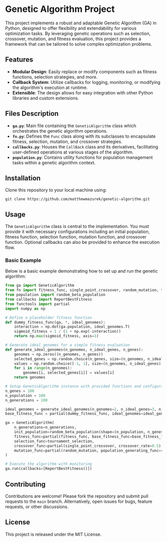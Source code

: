 # Genetic Algorithm Project

This project implements a robust and adaptable Genetic Algorithm (GA) in Python, designed to offer flexibility and extendability for various optimization tasks. By leveraging genetic operations such as selection, crossover, mutation, and fitness evaluation, this project provides a framework that can be tailored to solve complex optimization problems.

## Features

- **Modular Design**: Easily replace or modify components such as fitness functions, selection strategies, and more.
- **Callback System**: Utilize callbacks for logging, monitoring, or modifying the algorithm's execution at runtime.
- **Extensible**: The design allows for easy integration with other Python libraries and custom extensions.

## Files Description

- **`ga.py`**: Main file containing the `GeneticAlgorithm` class which orchestrates the genetic algorithm operations.
- **`fn.py`**: Defines the `Func` class along with its subclasses to encapsulate fitness, selection, mutation, and crossover strategies.
- **`callbacks.py`**: Houses the `CallBack` class and its derivatives, facilitating user-defined operations at various stages of the algorithm.
- **`population.py`**: Contains utility functions for population management tasks within a genetic algorithm context.

## Installation

Clone this repository to your local machine using:
```
git clone https://github.com/matthewmazurek/genetic-algorithm.git
```

## Usage

The `GeneticAlgorithm` class is central to the implementation. You must provide it with necessary configurations including an initial population, fitness function, selection function, mutation function, and crossover function. Optional callbacks can also be provided to enhance the execution flow.

### Basic Example

Below is a basic example demonstrating how to set up and run the genetic algorithm:

```python
from ga import GeneticAlgorithm
from fn import fitness_func, single_point_crossover, random_mutation, tournament_selection
from population import random_beta_population
from callbacks import ReportBestFitness
from functools import partial
import numpy as np

# Define a placeholder fitness function
def dummy_fitness_func(ga, *, ideal_genomes):
    interaction = np.dot(ga.population, ideal_genomes.T)
    sigmoid_fitness = 1 / (1 + np.exp(-interaction))
    return np.max(sigmoid_fitness, axis=1)

# Generate ideal genomes for a simple fitness evaluation
def generate_ideal_genomes(n_genomes, n_ideal_genes, n_genes):
    genomes = np.zeros((n_genomes, n_genes))
    selected_genes = np.random.choice(n_genes, size=(n_genomes, n_ideal_genes), replace=False)
    values = np.random.choice([-1, 1], size=(n_genomes, n_ideal_genes))
    for i in range(n_genomes):
        genomes[i, selected_genes[i]] = values[i]
    return genomes

# Setup GeneticAlgorithm instance with provided functions and configurations
n_genes = 100
n_population = 100
n_generations = 100

ideal_genomes = generate_ideal_genomes(n_genomes=2, n_ideal_genes=3, n_genes=n_genes)
base_fitness_func = partial(dummy_fitness_func, ideal_genomes=ideal_genomes)

ga = GeneticAlgorithm(
    n_generations=n_generations,
    init_population=random_beta_population(shape=(n_population, n_genes)),
    fitness_func=partial(fitness_func, base_fitness_func=base_fitness_func),
    selection_func=tournament_selection,
    crossover_func=partial(single_point_crossover, crossover_rate=0.5),
    mutation_func=partial(random_mutation, population_generating_func=random_beta_population, mutation_rate=0.01)
)

# Execute the algorithm with monitoring
ga.run(callbacks=[ReportBestFitness()])
```

## Contributing

Contributions are welcome! Please fork the repository and submit pull requests to the `main` branch. Alternatively, open issues for bugs, feature requests, or other discussions.

## License

This project is released under the MIT License.